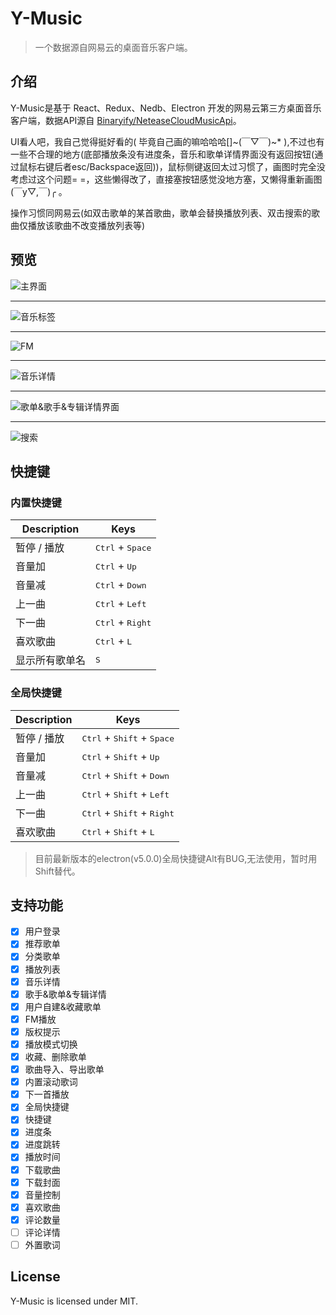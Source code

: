 # Y-Music
>一个数据源自网易云的桌面音乐客户端。

## 介绍
Y-Music是基于 React、Redux、Nedb、Electron 开发的网易云第三方桌面音乐客户端，数据API源自 [Binaryify/NeteaseCloudMusicApi](https://github.com/Binaryify/NeteaseCloudMusicApi)。

UI看人吧，我自己觉得挺好看的( 毕竟自己画的嘛哈哈哈[]~(￣▽￣)~* ),不过也有一些不合理的地方(底部播放条没有进度条，音乐和歌单详情界面没有返回按钮(通过鼠标右键后者esc/Backspace返回))，鼠标侧键返回太过习惯了，画图时完全没考虑过这个问题= =，这些懒得改了，直接塞按钮感觉没地方塞，又懒得重新画图(￣y▽,￣)╭ 。

操作习惯同网易云(如双击歌单的某首歌曲，歌单会替换播放列表、双击搜索的歌曲仅播放该歌曲不改变播放列表等)

## 预览
![主界面](https://github.com/Y-qwq/Y-Music/blob/dev/docs/image/%E4%B8%BB%E7%95%8C%E9%9D%A2.png "主界面")

---

![音乐标签](https://github.com/Y-qwq/Y-Music/blob/dev/docs/image/%E6%AD%8C%E5%8D%95%E6%A0%87%E7%AD%BE.png "音乐标签")

---

![FM](https://github.com/Y-qwq/Y-Music/blob/dev/docs/image/FM.png "FM")

---

![音乐详情](https://github.com/Y-qwq/Y-Music/blob/dev/docs/image/%E9%9F%B3%E4%B9%90%E8%AF%A6%E6%83%85.png "音乐详情")

---

![歌单&歌手&专辑详情界面](https://github.com/Y-qwq/Y-Music/blob/dev/docs/image/%E6%AD%8C%E5%8D%95%26%E6%AD%8C%E6%89%8B%26%E4%B8%93%E8%BE%91%E8%AF%A6%E6%83%85%E7%95%8C%E9%9D%A2.png "歌单&歌手&专辑详情界面")

---

![搜索](https://github.com/Y-qwq/Y-Music/blob/dev/docs/image/%E6%90%9C%E7%B4%A2%E7%BB%93%E6%9E%9C.png "搜索")

## 快捷键

### 内置快捷键

Description            | Keys
-----------------------| -----------------------
暂停 / 播放              | <kbd>Ctrl</kbd> + <kbd>Space</kbd>
音量加                 | <kbd>Ctrl</kbd> + <kbd>Up</kbd>
音量减                 | <kbd>Ctrl</kbd> + <kbd>Down</kbd>
上一曲                 | <kbd>Ctrl</kbd> + <kbd>Left</kbd>
下一曲                 | <kbd>Ctrl</kbd> + <kbd>Right</kbd>
喜欢歌曲                 | <kbd>Ctrl</kbd> + <kbd>L</kbd>
显示所有歌单名                 | <kbd>S</kbd>

### 全局快捷键

Description            | Keys
-----------------------| -----------------------
暂停 / 播放              | <kbd>Ctrl</kbd> + <kbd>Shift</kbd> +  <kbd>Space</kbd>
音量加                 | <kbd>Ctrl</kbd> + <kbd>Shift</kbd> + <kbd>Up</kbd>
音量减                 | <kbd>Ctrl</kbd> + <kbd>Shift</kbd> +  <kbd>Down</kbd>
上一曲                 | <kbd>Ctrl</kbd> + <kbd>Shift</kbd> + <kbd>Left</kbd>
下一曲                 | <kbd>Ctrl</kbd> + <kbd>Shift</kbd> + <kbd>Right</kbd>
喜欢歌曲                 | <kbd>Ctrl</kbd> + <kbd>Shift</kbd> + <kbd>L</kbd>

>目前最新版本的electron(v5.0.0)全局快捷键Alt有BUG,无法使用，暂时用Shift替代。

## 支持功能

- [x] 用户登录
- [x] 推荐歌单
- [x] 分类歌单
- [x] 播放列表
- [x] 音乐详情
- [x] 歌手&歌单&专辑详情
- [x] 用户自建&收藏歌单
- [x] FM播放
- [x] 版权提示
- [x] 播放模式切换
- [x] 收藏、删除歌单
- [x] 歌曲导入、导出歌单
- [x] 内置滚动歌词
- [x] 下一首播放
- [x] 全局快捷键
- [x] 快捷键
- [x] 进度条
- [x] 进度跳转
- [x] 播放时间
- [x] 下载歌曲
- [x] 下载封面
- [x] 音量控制
- [x] 喜欢歌曲
- [x] 评论数量
- [ ] 评论详情
- [ ] 外置歌词

## License

Y-Music is licensed under MIT.